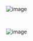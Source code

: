 ![image](https://github.com/HargunaniHarsha/Customer-Relationship-Management/assets/90439153/e5911a74-bd2e-419a-923d-f786737ad4c3)

<br>

![image](https://github.com/HargunaniHarsha/Customer-Relationship-Management/assets/90439153/272eb184-f7d2-44bb-a76f-10a305182ec8)

<br>
